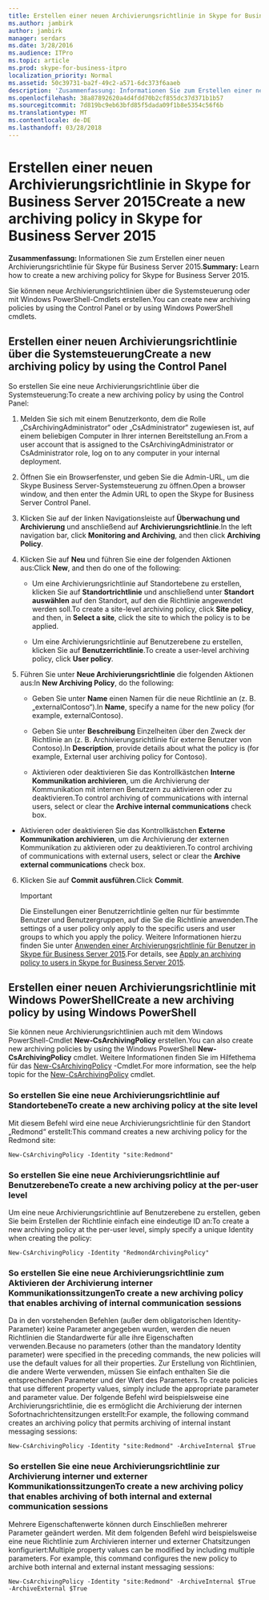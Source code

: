 ```yaml
---
title: Erstellen einer neuen Archivierungsrichtlinie in Skype for Business Server 2015
ms.author: jambirk
author: jambirk
manager: serdars
ms.date: 3/28/2016
ms.audience: ITPro
ms.topic: article
ms.prod: skype-for-business-itpro
localization_priority: Normal
ms.assetid: 50c39731-ba2f-49c2-a571-6dc373f6aaeb
description: 'Zusammenfassung: Informationen Sie zum Erstellen einer neuen Archivierungsrichtlinie für Skype für Business Server 2015.'
ms.openlocfilehash: 38a87892620a4d4fdd70b2cf855dc37d371b1b57
ms.sourcegitcommit: 7d819bc9eb63bfd85f5dada09f1b8e5354c56f6b
ms.translationtype: MT
ms.contentlocale: de-DE
ms.lasthandoff: 03/28/2018
---
```

# <a name="create-a-new-archiving-policy-in-skype-for-business-server-2015"></a><span data-ttu-id="09329-103">Erstellen einer neuen Archivierungsrichtlinie in Skype for Business Server 2015</span><span class="sxs-lookup"><span data-stu-id="09329-103">Create a new archiving policy in Skype for Business Server 2015</span></span>

<span data-ttu-id="09329-104">**Zusammenfassung:** Informationen Sie zum Erstellen einer neuen Archivierungsrichtlinie für Skype für Business Server 2015.</span><span class="sxs-lookup"><span data-stu-id="09329-104">**Summary:** Learn how to create a new archiving policy for Skype for Business Server 2015.</span></span>
  
<span data-ttu-id="09329-105">Sie können neue Archivierungsrichtlinien über die Systemsteuerung oder mit Windows PowerShell-Cmdlets erstellen.</span><span class="sxs-lookup"><span data-stu-id="09329-105">You can create new archiving policies by using the Control Panel or by using Windows PowerShell cmdlets.</span></span>
  
## <a name="create-a-new-archiving-policy-by-using-the-control-panel"></a><span data-ttu-id="09329-106">Erstellen einer neuen Archivierungsrichtlinie über die Systemsteuerung</span><span class="sxs-lookup"><span data-stu-id="09329-106">Create a new archiving policy by using the Control Panel</span></span>

<span data-ttu-id="09329-107">So erstellen Sie eine neue Archivierungsrichtlinie über die Systemsteuerung:</span><span class="sxs-lookup"><span data-stu-id="09329-107">To create a new archiving policy by using the Control Panel:</span></span>
  
1. <span data-ttu-id="09329-108">Melden Sie sich mit einem Benutzerkonto, dem die Rolle „CsArchivingAdministrator“ oder „CsAdministrator“ zugewiesen ist, auf einem beliebigen Computer in Ihrer internen Bereitstellung an.</span><span class="sxs-lookup"><span data-stu-id="09329-108">From a user account that is assigned to the CsArchivingAdministrator or CsAdministrator role, log on to any computer in your internal deployment.</span></span> 
    
2. <span data-ttu-id="09329-109">Öffnen Sie ein Browserfenster, und geben Sie die Admin-URL, um die Skype Business Server-Systemsteuerung zu öffnen.</span><span class="sxs-lookup"><span data-stu-id="09329-109">Open a browser window, and then enter the Admin URL to open the Skype for Business Server Control Panel.</span></span> 
    
3. <span data-ttu-id="09329-110">Klicken Sie auf der linken Navigationsleiste auf **Überwachung und Archivierung** und anschließend auf **Archivierungsrichtlinie**.</span><span class="sxs-lookup"><span data-stu-id="09329-110">In the left navigation bar, click **Monitoring and Archiving**, and then click **Archiving Policy**.</span></span>
    
4. <span data-ttu-id="09329-111">Klicken Sie auf **Neu** und führen Sie eine der folgenden Aktionen aus:</span><span class="sxs-lookup"><span data-stu-id="09329-111">Click **New**, and then do one of the following:</span></span> 
    
   - <span data-ttu-id="09329-112">Um eine Archivierungsrichtlinie auf Standortebene zu erstellen, klicken Sie auf **Standortrichtlinie** und anschließend unter **Standort auswählen** auf den Standort, auf den die Richtlinie angewendet werden soll.</span><span class="sxs-lookup"><span data-stu-id="09329-112">To create a site-level archiving policy, click **Site policy**, and then, in **Select a site**, click the site to which the policy is to be applied.</span></span>
    
   - <span data-ttu-id="09329-113">Um eine Archivierungsrichtlinie auf Benutzerebene zu erstellen, klicken Sie auf **Benutzerrichtlinie**.</span><span class="sxs-lookup"><span data-stu-id="09329-113">To create a user-level archiving policy, click **User policy**.</span></span>
    
5. <span data-ttu-id="09329-114">Führen Sie unter **Neue Archivierungsrichtlinie** die folgenden Aktionen aus:</span><span class="sxs-lookup"><span data-stu-id="09329-114">In **New Archiving Policy**, do the following:</span></span>
    
   - <span data-ttu-id="09329-115">Geben Sie unter **Name** einen Namen für die neue Richtlinie an (z. B. „externalContoso“).</span><span class="sxs-lookup"><span data-stu-id="09329-115">In **Name**, specify a name for the new policy (for example, externalContoso).</span></span>
    
   - <span data-ttu-id="09329-116">Geben Sie unter **Beschreibung** Einzelheiten über den Zweck der Richtlinie an (z. B. Archivierungsrichtlinie für externe Benutzer von Contoso).</span><span class="sxs-lookup"><span data-stu-id="09329-116">In **Description**, provide details about what the policy is (for example, External user archiving policy for Contoso).</span></span>
    
   - <span data-ttu-id="09329-117">Aktivieren oder deaktivieren Sie das Kontrollkästchen **Interne Kommunikation archivieren**, um die Archivierung der Kommunikation mit internen Benutzern zu aktivieren oder zu deaktivieren.</span><span class="sxs-lookup"><span data-stu-id="09329-117">To control archiving of communications with internal users, select or clear the **Archive internal communications** check box.</span></span>
    
  - <span data-ttu-id="09329-118">Aktivieren oder deaktivieren Sie das Kontrollkästchen **Externe Kommunikation archivieren**, um die Archivierung der externen Kommunikation zu aktivieren oder zu deaktivieren.</span><span class="sxs-lookup"><span data-stu-id="09329-118">To control archiving of communications with external users, select or clear the **Archive external communications** check box.</span></span>
    
6. <span data-ttu-id="09329-119">Klicken Sie auf **Commit ausführen**.</span><span class="sxs-lookup"><span data-stu-id="09329-119">Click **Commit**.</span></span>
    
    > [!IMPORTANT]
    > <span data-ttu-id="09329-120">Die Einstellungen einer Benutzerrichtlinie gelten nur für bestimmte Benutzer und Benutzergruppen, auf die Sie die Richtlinie anwenden.</span><span class="sxs-lookup"><span data-stu-id="09329-120">The settings of a user policy only apply to the specific users and user groups to which you apply the policy.</span></span> <span data-ttu-id="09329-121">Weitere Informationen hierzu finden Sie unter [Anwenden einer Archivierungsrichtlinie für Benutzer in Skype für Business Server 2015](apply-a-policy-to-users.md).</span><span class="sxs-lookup"><span data-stu-id="09329-121">For details, see [Apply an archiving policy to users in Skype for Business Server 2015](apply-a-policy-to-users.md).</span></span> 
  
## <a name="create-a-new-archiving-policy-by-using-windows-powershell"></a><span data-ttu-id="09329-122">Erstellen einer neuen Archivierungsrichtlinie mit Windows PowerShell</span><span class="sxs-lookup"><span data-stu-id="09329-122">Create a new archiving policy by using Windows PowerShell</span></span>

<span data-ttu-id="09329-123">Sie können neue Archivierungsrichtlinien auch mit dem Windows PowerShell-Cmdlet **New-CsArchivingPolicy** erstellen.</span><span class="sxs-lookup"><span data-stu-id="09329-123">You can also create new archiving policies by using the Windows PowerShell **New-CsArchivingPolicy** cmdlet.</span></span> <span data-ttu-id="09329-124">Weitere Informationen finden Sie im Hilfethema für das [New-CsArchivingPolicy](https://docs.microsoft.com/powershell/module/skype/new-csarchivingpolicy?view=skype-ps) -Cmdlet.</span><span class="sxs-lookup"><span data-stu-id="09329-124">For more information, see the help topic for the [New-CsArchivingPolicy](https://docs.microsoft.com/powershell/module/skype/new-csarchivingpolicy?view=skype-ps) cmdlet.</span></span>
  
### <a name="to-create-a-new-archiving-policy-at-the-site-level"></a><span data-ttu-id="09329-125">So erstellen Sie eine neue Archivierungsrichtlinie auf Standortebene</span><span class="sxs-lookup"><span data-stu-id="09329-125">To create a new archiving policy at the site level</span></span>

<span data-ttu-id="09329-126">Mit diesem Befehl wird eine neue Archivierungsrichtlinie für den Standort „Redmond“ erstellt:</span><span class="sxs-lookup"><span data-stu-id="09329-126">This command creates a new archiving policy for the Redmond site:</span></span>
  
```
New-CsArchivingPolicy -Identity "site:Redmond"
```

### <a name="to-create-a-new-archiving-policy-at-the-per-user-level"></a><span data-ttu-id="09329-127">So erstellen Sie eine neue Archivierungsrichtlinie auf Benutzerebene</span><span class="sxs-lookup"><span data-stu-id="09329-127">To create a new archiving policy at the per-user level</span></span>

<span data-ttu-id="09329-128">Um eine neue Archivierungsrichtlinie auf Benutzerebene zu erstellen, geben Sie beim Erstellen der Richtlinie einfach eine eindeutige ID an:</span><span class="sxs-lookup"><span data-stu-id="09329-128">To create a new archiving policy at the per-user level, simply specify a unique Identity when creating the policy:</span></span>
  
```
New-CsArchivingPolicy -Identity "RedmondArchivingPolicy"
```

### <a name="to-create-a-new-archiving-policy-that-enables-archiving-of-internal-communication-sessions"></a><span data-ttu-id="09329-129">So erstellen Sie eine neue Archivierungsrichtlinie zum Aktivieren der Archivierung interner Kommunikationssitzungen</span><span class="sxs-lookup"><span data-stu-id="09329-129">To create a new archiving policy that enables archiving of internal communication sessions</span></span>

<span data-ttu-id="09329-130">Da in den vorstehenden Befehlen (außer dem obligatorischen Identity-Parameter) keine Parameter angegeben wurden, werden die neuen Richtlinien die Standardwerte für alle ihre Eigenschaften verwenden.</span><span class="sxs-lookup"><span data-stu-id="09329-130">Because no parameters (other than the mandatory Identity parameter) were specified in the preceding commands, the new policies will use the default values for all their properties.</span></span> <span data-ttu-id="09329-131">Zur Erstellung von Richtlinien, die andere Werte verwenden, müssen Sie einfach enthalten Sie die entsprechenden Parameter und der Wert des Parameters.</span><span class="sxs-lookup"><span data-stu-id="09329-131">To create policies that use different property values, simply include the appropriate parameter and parameter value.</span></span> <span data-ttu-id="09329-132">Der folgende Befehl wird beispielsweise eine Archivierungsrichtlinie, die es ermöglicht die Archivierung der internen Sofortnachrichtensitzungen erstellt:</span><span class="sxs-lookup"><span data-stu-id="09329-132">For example, the following command creates an archiving policy that permits archiving of internal instant messaging sessions:</span></span> 
  
```
New-CsArchivingPolicy -Identity "site:Redmond" -ArchiveInternal $True
```

### <a name="to-create-a-new-archiving-policy-that-enables-archiving-of-both-internal-and-external-communication-sessions"></a><span data-ttu-id="09329-133">So erstellen Sie eine neue Archivierungsrichtlinie zur Archivierung interner und externer Kommunikationssitzungen</span><span class="sxs-lookup"><span data-stu-id="09329-133">To create a new archiving policy that enables archiving of both internal and external communication sessions</span></span>

<span data-ttu-id="09329-p104">Mehrere Eigenschaftenwerte können durch Einschließen mehrerer Parameter geändert werden. Mit dem folgenden Befehl wird beispielsweise eine neue Richtlinie zum Archivieren interner und externer Chatsitzungen konfiguriert:</span><span class="sxs-lookup"><span data-stu-id="09329-p104">Multiple property values can be modified by including multiple parameters. For example, this command configures the new policy to archive both internal and external instant messaging sessions:</span></span>
  
```
New-CsArchivingPolicy -Identity "site:Redmond" -ArchiveInternal $True -ArchiveExternal $True
```